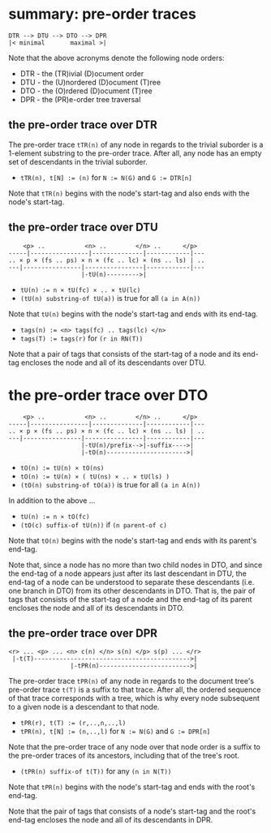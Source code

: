 
<!-- ======================================================================= -->
# summary: pre-order traces

```
DTR --> DTU --> DTO --> DPR
|< minimal       maximal >|
```

Note that the above acronyms denote the following node orders:

* DTR - the (TR)ivial (D)ocument order
* DTU - the (U)nordered (D)ocument (T)ree
* DTO - the (O)rdered (D)ocument (T)ree
* DPR - the (PR)e-order tree traversal

<!-- ======================================================================= -->
## the pre-order trace over DTR

The pre-order trace `tTR(n)` of any node in regards to the trivial suborder
is a 1-element substring to the pre-order trace. After all, any node has an
empty set of descendants in the trivial suborder.

* `tTR(n), t[N] := (n)` for `N := N(G)` and `G := DTR[n]`

Note that `tTR(n)` begins with the node's start-tag
and also ends with the node's start-tag.

<!-- ======================================================================= -->
## the pre-order trace over DTU

```
    <p> ..           <n> ..        </n> ..      </p>
-----|----------------|--------------|------------|---
.. × p × (fs .. ps) × n × (fc .. lc) × (ns .. ls) | ..
---|----------------|----------------|------------|---
                    |-tU(n)--------->|
```

* `tU(n) := n × tU(fc) × .. × tU(lc)`
* `(tU(n) substring-of tU(a))` is true for all `(a in A(n))`

Note that `tU(n)` begins with the node's
start-tag and ends with its end-tag.

* `tags(n) := <n> tags(fc) .. tags(lc) </n>`
* `tags(T) := tags(r)` for `(r in RN(T))`

Note that a pair of tags that consists of the start-tag of a node and its
end-tag encloses the node and all of its descendants over DTU.

<!-- ======================================================================= -->
# the pre-order trace over DTO

```
    <p> ..           <n> ..        </n> ..      </p>
-----|----------------|--------------|------------|---
.. × p × (fs .. ps) × n × (fc .. lc) × (ns .. ls) | ..
---|----------------|----------------|------------|---
                    |-tU(n)/prefix-->|-suffix---->|
                    |-tO(n)---------------------->|
```

* `tO(n) := tU(n) × tO(ns)`
* `tO(n) := tU(n) × ( tU(ns) × .. × tU(ls) )`
* `(tO(n) substring-of tO(a))` is true for all `(a in A(n))`

In addition to the above ...

* `tU(n) := n × tO(fc)`
* `(tO(c) suffix-of tU(n))` if `(n parent-of c)`

Note that `tO(n)` begins with the node's start-tag
and ends with its parent's end-tag.

Note that, since a node has no more than two child nodes in DTO, and since
the end-tag of a node appears just after its last descendant in DTU, the
end-tag of a node can be understood to separate these descendants (i.e. one
branch in DTO) from its other descendants in DTO. That is, the pair of tags
that consists of the start-tag of a node and the end-tag of its parent
encloses the node and all of its descendants in DTO.

<!-- ======================================================================= -->
## the pre-order trace over DPR

```
<r> ... <p> ... <n> c(n) </n> s(n) </p> s(p) ... </r>
 |-t(T)------------------------------------------->|
                 |-tPR(n)------------------------->|
```

The pre-order trace `tPR(n)` of any node in regards to the document tree's
pre-order trace `t(T)` is a suffix to that trace. After all, the ordered
sequence of that trace corresponds with a tree, which is why every node
subsequent to a given node is a descendant to that node.

* `tPR(r), t(T) := (r,..,n,..,l)`
* `tPR(n), t[N] := (n,..,l)` for `N := N(G)` and `G := DPR[n]`

Note that the pre-order trace of any node over that node order is a suffix
to the pre-order traces of its ancestors, including that of the tree's root.

* `(tPR(n) suffix-of t(T))` for any `(n in N(T))`

Note that `tPR(n)` begins with the node's start-tag
and ends with the root's end-tag.

Note that the pair of tags that consists of a node's start-tag and the root's
end-tag encloses the node and all of its descendants in DPR.
